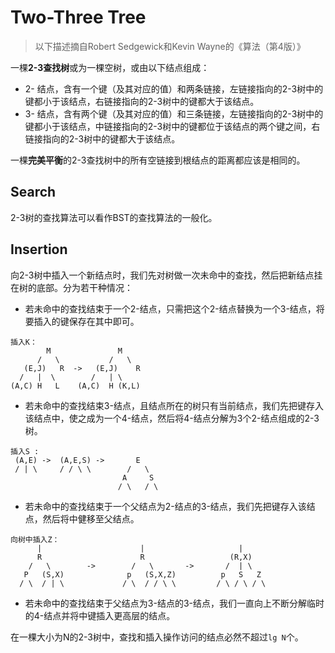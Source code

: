 # Two-Three Tree

> 以下描述摘自Robert Sedgewick和Kevin Wayne的《算法（第4版）》

一棵**2-3查找树**或为一棵空树，或由以下结点组成：

*   2- 结点，含有一个键（及其对应的值）和两条链接，左链接指向的2-3树中的键都小于该结点，右链接指向的2-3树中的键都大于该结点。
*   3- 结点，含有两个键（及其对应的值）和三条链接，左链接指向的2-3树中的键都小于该结点，中链接指向的2-3树中的键都位于该结点的两个键之间，右链接指向的2-3树中的键都大于该结点。

一棵**完美平衡**的2-3查找树中的所有空链接到根结点的距离都应该是相同的。

## Search

2-3树的查找算法可以看作BST的查找算法的一般化。

## Insertion

向2-3树中插入一个新结点时，我们先对树做一次未命中的查找，然后把新结点挂在树的底部。分为若干种情况：

*   若未命中的查找结束于一个2-结点，只需把这个2-结点替换为一个3-结点，将要插入的键保存在其中即可。

<!---->

    插入K：
            M               M
          /   \           /   \
       (E,J)   R  ->   (E,J)    R
      /   |  \        /   | \
    (A,C) H   L    (A,C)  H (K,L)

*   若未命中的查找结束3-结点，且结点所在的树只有当前结点，我们先把键存入该结点中，使之成为一个4-结点，然后将4-结点分解为3个2-结点组成的2-3树。

<!---->

    插入S :
     (A,E) ->  (A,E,S) ->       E
     / | \     / / \ \        /   \
                             A     S
                            / \   / \

*   若未命中的查找结束于一个父结点为2-结点的3-结点，我们先把键存入该结点，然后将中健移至父结点。

<!---->

    向树中插入Z：
          |                      |                     |
          R                      R                   (R,X)
        /   \        ->        /   \       ->       /  | \
       P   (S,X)              p   (S,X,Z)          p   S   Z
      / \  / | \             / \  / / \ \         / \ / \ / \ 

*   若未命中的查找结束于父结点为3-结点的3-结点，我们一直向上不断分解临时的4-结点并将中键插入更高层的结点。

在一棵大小为N的2-3树中，查找和插入操作访问的结点必然不超过`lg N`个。